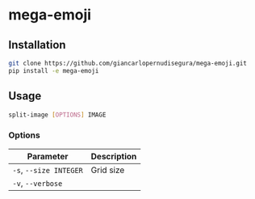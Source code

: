 # mega-emoji

## Installation
```sh
git clone https://github.com/giancarlopernudisegura/mega-emoji.git
pip install -e mega-emoji
```

## Usage
```bash
split-image [OPTIONS] IMAGE
```
### Options
| Parameter              | Description |
|------------------------|-------------|
| `-s`, `--size INTEGER` | Grid size   |
| `-v`, `--verbose`      |             |
